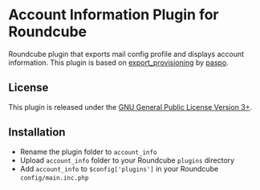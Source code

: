 Account Information Plugin for Roundcube
========================================

Roundcube plugin that exports mail config profile and displays account information. This plugin is based on <a href="https://github.com/paspo/roundcube_export_provisioning">export_provisioning</a> by <a href="https://github.com/paspo/">paspo</a>.

## License

This plugin is released under the <a href="https://www.gnu.org/licenses/gpl.html">GNU General Public License Version 3+</a>.

## Installation

* Rename the plugin folder to `account_info`
* Upload `account_info` folder to your Roundcube `plugins` directory
* Add `account_info` to `$config['plugins']` in your Roundcube `config/main.inc.php`
